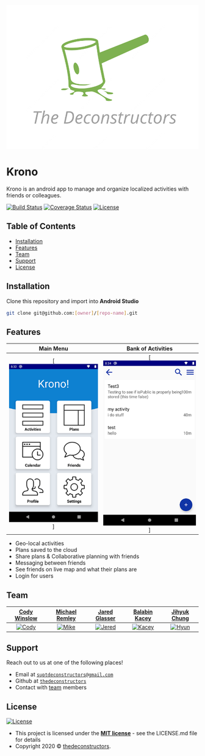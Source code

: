 ![TeamLogo](https://github.com/thedeconstructors/Krono/blob/Development/Images/TeamLogo.png)

# Krono
Krono is an android app to manage and organize localized activities with friends or colleagues.

[![Build Status](http://img.shields.io/travis/badges/badgerbadgerbadger.svg?style=flat-square)](https://travis-ci.org/badges/badgerbadgerbadger) [![Coverage Status](http://img.shields.io/coveralls/badges/badgerbadgerbadger.svg?style=flat-square)](https://coveralls.io/r/badges/badgerbadgerbadger) [![License](http://img.shields.io/:license-mit-blue.svg?style=flat-square)](http://badges.mit-license.org) 

## Table of Contents

- [Installation](#installation)
- [Features](#features)
- [Team](#team)
- [Support](#support)
- [License](#license)

## Installation
Clone this repository and import into **Android Studio**
```bash
git clone git@github.com:[owner]/[repo-name].git
```

## Features
| **Main Menu** | **Bank of Activities** |
| :---: | :---: |
| [![Main menu](https://github.com/thedeconstructors/Krono/blob/Development/Images/device_mainmenu.png)] | [![Mike](https://github.com/thedeconstructors/Krono/blob/Development/Images/device-activitymenu.png)] |

- Geo-local activities
- Plans saved to the cloud
- Share plans & Collaborative planning with friends
- Messaging between friends
-	See friends on live map and what their plans are
-	Login for users

## Team

| <a href="https://github.com/CodeyWinslow" target="_blank">**Cody Winslow**</a> | <a href="https://github.com/Mikesteam1234" target="_blank">**Michael Remley**</a> | <a href="https://github.com/JaredGlasser" target="_blank">**Jared Glasser**</a> | <a href="https://github.com/Balabin-Kacey" target="_blank">**Balabin Kacey**</a> | <a href="https://github.com/jihyukchung" target="_blank">**Jihyuk Chung**</a> | 
| :---: | :---: | :---: | :---: | :---: |
| [![Cody](https://avatars3.githubusercontent.com/u/24807225?s=400&v=4)](https://github.com/CodeyWinslow) | [![Mike](https://avatars1.githubusercontent.com/u/19197456?s=400&v=4)](https://github.com/Mikesteam1234) | [![Jered](https://avatars3.githubusercontent.com/u/56705972?s=400&v=4)](https://github.com/JaredGlasser) | [![Kacey](https://avatars0.githubusercontent.com/u/51183783?s=400&v=4)](https://github.com/Balabin-Kacey) | [![Hyun](https://avatars3.githubusercontent.com/u/51769097?s=400&v=4)](https://github.com/jihyukchung)  |

## Support

Reach out to us at one of the following places!

- Email at <a href="mailto:suptdeconstructors@gmail.com?subject=KronoSupport" target="_blank">`suptdeconstructors@gmail.com`</a>
- Github at <a href="https://github.com/thedeconstructors" target="_blank">`thedeconstructors`</a>
- Contact with [team](#team) members

## License

[![License](http://img.shields.io/:license-mit-blue.svg?style=flat-square)](http://badges.mit-license.org)

- This project is licensed under the **[MIT license](http://opensource.org/licenses/mit-license.php)** - see the LICENSE.md file for details
- Copyright 2020 © <a href="https://github.com/thedeconstructors" target="_blank">thedeconstructors</a>.
